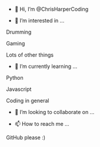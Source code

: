 - 👋 Hi, I’m @ChrisHarperCoding



- 👀 I’m interested in ...


Drumming

Gaming

Lots of other things


- 🌱 I’m currently learning ...


Python

Javascript

Coding in general


- 💞️ I’m looking to collaborate on ...


- 📫 How to reach me ...


GitHub please :)


<!---
ChrisHarperCoding/ChrisHarperCoding is a ✨ special ✨ repository because its `README.md` (this file) appears on your GitHub profile.
You can click the Preview link to take a look at your changes.
--->
